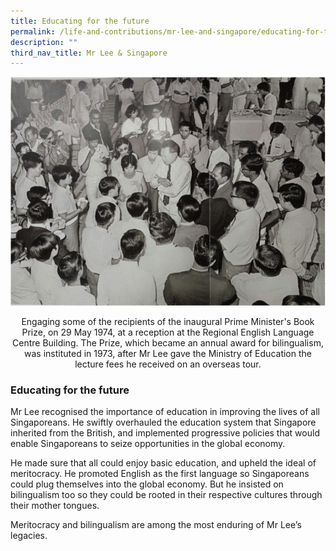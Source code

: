 ```yaml
---
title: Educating for the future
permalink: /life-and-contributions/mr-lee-and-singapore/educating-for-the-future/
description: ""
third_nav_title: Mr Lee & Singapore
---
```

![Alt text for image on Isomer site](/images/mr-lee-and-singapore/Educating%20for%20the%20future.jpg)
<center>Engaging some of the recipients of the inaugural Prime Minister's Book Prize, on 29 May 1974, at a reception at the Regional English Language Centre Building. The Prize, which became an annual award for bilingualism, was instituted in 1973, after Mr Lee gave the Ministry of Education the lecture fees he received on an overseas tour. </center>

### Educating for the future ###

Mr Lee recognised the importance of education in improving the lives of all Singaporeans. He swiftly overhauled the education system that Singapore inherited from the British, and implemented progressive policies that would enable Singaporeans to seize opportunities in the global economy.


He made sure that all could enjoy basic education, and upheld the ideal of meritocracy. He promoted English as the first language so Singaporeans could plug themselves into the global economy. But he insisted on bilingualism too so they could be rooted in their respective cultures through their mother tongues.


Meritocracy and bilingualism are among the most enduring of Mr Lee’s legacies.